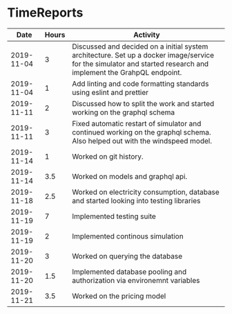 # TimeReports

| Date  |      Hours    | Activity                                       |
| ----------- | ------- |------------------------------------------------
| 2019-11-04  | 3       | Discussed and decided on a initial system architecture. Set up a docker image/service for the simulator and started research and implement the GrahpQL endpoint.             |
|2019-11-04   | 1       | Add linting and code formatting standards using eslint and prettier|
|2019-11-11   | 2				| Discussed how to split the work and started working on the graphql schema |
|2019-11-11   | 3				| Fixed automatic restart of simulator and continued working on the graphql schema. Also helped out with the windspeed model.|
|2019-11-14   | 1				| Worked on git history. |
|2019-11-14		| 3.5				| Worked on models and graphql api.|
|2019-11-18		| 2.5			| Worked on electricity consumption, database and started looking into testing libraries |
|2019-11-19		| 7			| Implemented testing suite |
|2019-11-19		| 2			| Implemented continous simulation |
|2019-11-20		| 3			| Worked on querying the database |
|2019-11-20		| 1.5			| Implemented database pooling and authorization via environemnt variables |
|2019-11-21		| 3.5			| Worked on the pricing model |
